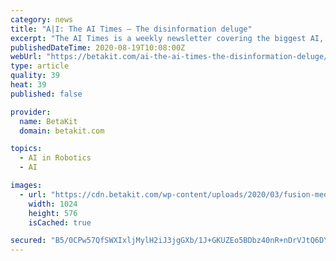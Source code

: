 ```yaml
---
category: news
title: "A|I: The AI Times – The disinformation deluge"
excerpt: "The AI Times is a weekly newsletter covering the biggest AI, machine learning, big data, and automation news from around the globe."
publishedDateTime: 2020-08-19T10:08:00Z
webUrl: "https://betakit.com/ai-the-ai-times-the-disinformation-deluge/"
type: article
quality: 39
heat: 39
published: false

provider:
  name: BetaKit
  domain: betakit.com

topics:
  - AI in Robotics
  - AI

images:
  - url: "https://cdn.betakit.com/wp-content/uploads/2020/03/fusion-medical-animation-rnr8D3FNUNY-unsplash-1-1024x576.jpg"
    width: 1024
    height: 576
    isCached: true

secured: "B5/0CPw57QfSWXIxljMylH2iJ3jgGXb/1J+GKUZEo5BDbz40nR+nDrVJtQ6DY48tpVmFIQlZrDZxTX7qanM8LZH/IGnwjaJDc9bW2RBKg4lQphwf2IBgTRjtnewfzxzfdb+ZTvgARatmi01GWVvD2E+1wVfaVdziIPfjjZ4DNN3r1y+BG1tr9zWtB06ebtEef82N2n1RK/CrMhdxGWcFlOD3S+7p9/Xd5WCueScGrX1kMEfcwp26fUnaNJxy1v28ZXUp70UXfeNmJXmIPp6cs7WJgRCuljCArjavuY/g5AfxblVO62BcykvKtSAvumGzNeu6FHjEfeTprctZX24Ccg==;0BXkvZR/ZH9C6XLQUA859w=="
---
```


